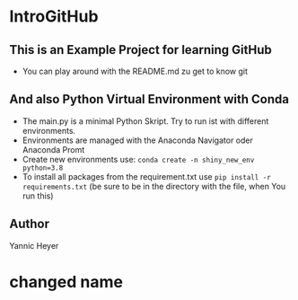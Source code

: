 # IntroGitHub

## This is an Example Project for learning GitHub

- You can play around with the README.md zu get to know git

## And also Python Virtual Environment with Conda

- The main.py is a minimal Python Skript. Try to run ist with different environments.
- Environments are managed with the Anaconda Navigator oder Anaconda Promt 
- Create new environments use: ```conda create -n shiny_new_env python=3.8```
- To install all packages from the requirement.txt use ```pip install -r requirements.txt``` (be sure to be in the directory with the file, when You run this)

## Author

Yannic Heyer
# changed name